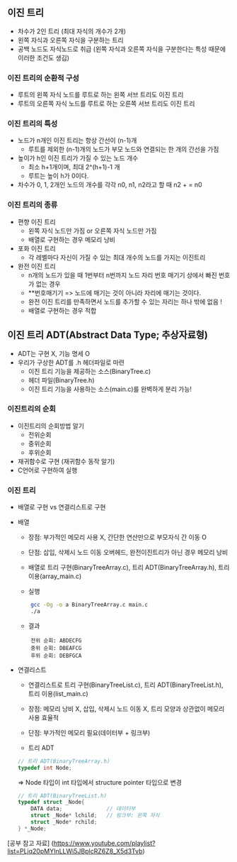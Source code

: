 ## 이진 트리
- 차수가 2인 트리 (최대 자식의 개수가 2개)
- 왼쪽 자식과 오른쪽 자식을 구분하는 트리
- 공백 노드도 자식노드로 취급 (왼쪽 자식과 오른쪽 자식을 구분한다는 특성 때문에 이러한 조건도 생김)

### 이진 트리의 순환적 구성
- 루트의 왼쪽 자식 노드를 루트로 하는 왼쪽 서브 트리도 이진 트리
- 루트의 오른쪽 자식 노드를 루트로 하는 오른쪽 서브 트리도 이진 트리

### 이진 트리의 특성
- 노드가 n개인 이진 트리는 항상 간선이 (n-1)개
    - 루트를 제외한 (n-1)개의 노드가 부모 노드와 연결되는 한 개의 간선을 가짐
- 높이가 h인 이진 트리가 가질 수 있는 노드 개수 
    - 최소 h+1개이며, 최대 2^(h+1)-1 개
    - 루트는 높이 h가 0이다. 
- 차수가 0, 1, 2개인 노드의 개수를 각각 n0, n1, n2라고 할 때 n2 + = n0

### 이진 트리의 종류
- 편향 이진 트리
    - 왼쪽 자식 노드만 가짐 or 오른쪽 자식 노드만 가짐
    - 배열로 구현하는 경우 메모리 낭비
- 포화 이진 트리
    - 각 레벨마다 자신이 가질 수 있는 최대 개수의 노드를 가지는 이진트리
- 완전 이진 트리
    - n개의 노드가 있을 때 1번부터 n번까지 노드 자리 번호 매기기 상에서 빠진 번호가 없는 경우
    - **번호매기기 => 노드에 매기는 것이 아니라 자리에 매기는 것이다. 
    - 완전 이진 트리를 만족하면서 노드를 추가할 수 있는 자리는 하나 밖에 없음 !
    - 배열로 구현하는 경우 적합


## 이진 트리 ADT(Abstract Data Type; 추상자료형)
- ADT는 구현 X, 기능 명세 O
- 우리가 구상한 ADT를 .h 헤더파일로 마련
    - 이진 트리 기능을 제공하는 소스(BinaryTree.c)
    - 헤더 파일(BinaryTree.h)
    - 이진 트리 기능을 사용하는 소스(main.c)를 완벽하게 분리 가능!

### 이진트리의 순회
- 이진트리의 순회방법 알기
    - 전위순회
    - 중위순회
    - 후위순회
- 재귀함수로 구현 (재귀함수 동작 알기)
- C언어로 구현하여 실행

### 이진 트리
- 배열로 구현 vs 연결리스트로 구현
- 배열 
    - 장점: 부가적인 메모리 사용 X, 간단한 연산만으로 부모자식 간 이동 O
    - 단점: 삽입, 삭제시 노드 이동 오버헤드, 완전이진트리가 아닌 경우 메모리 낭비
    - 배열로 트리 구현(BinaryTreeArray.c), 트리 ADT(BinaryTreeArray.h), 트리 이용(array_main.c)

    - 실행 
    ```bash
        gcc -Og -o a BinaryTreeArray.c main.c
        ./a
    ```
    - 결과
    ```
        전위 순회: ABDECFG
        중위 순회: DBEAFCG
        후위 순회: DEBFGCA
    ```
    
- 연결리스트
    - 연결리스트로 트리 구현(BinaryTreeList.c), 트리 ADT(BinaryTreeList.h), 트리 이용(list_main.c)
    - 장점: 메모리 낭비 X, 삽입, 삭제시 노드 이동 X, 트리 모양과 상관없이 메모리 사용 효율적
    - 단점: 부가적인 메모리 필요(데이터부 + 링크부)

    - 트리 ADT 
    ```c
    // 트리 ADT(BinaryTreeArray.h)
    typedef int Node;
    ```
    => Node 타입이 int 타입에서 structure pointer 타입으로 변경
    ```c
    // 트리 ADT(BinaryTreeList.h)
    typedef struct _Node{
        DATA data;              // 데이터부 
        struct _Node* lchild;   // 링크부: 왼쪽 자식 
        struct _Node* rchild;
    } *_Node;
    ```

[공부 참고 자료] (https://www.youtube.com/playlist?list=PLjq20pMYInLLWi5JBplcRZ6Z8_X5d3Tvb) 